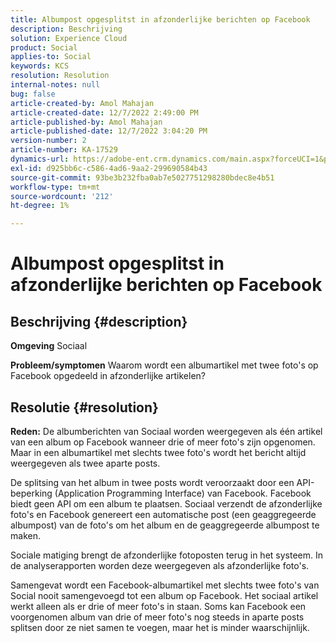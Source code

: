 ```yaml
---
title: Albumpost opgesplitst in afzonderlijke berichten op Facebook
description: Beschrijving
solution: Experience Cloud
product: Social
applies-to: Social
keywords: KCS
resolution: Resolution
internal-notes: null
bug: false
article-created-by: Amol Mahajan
article-created-date: 12/7/2022 2:49:00 PM
article-published-by: Amol Mahajan
article-published-date: 12/7/2022 3:04:20 PM
version-number: 2
article-number: KA-17529
dynamics-url: https://adobe-ent.crm.dynamics.com/main.aspx?forceUCI=1&pagetype=entityrecord&etn=knowledgearticle&id=e4b98d45-3e76-ed11-81aa-6045bd006a22
exl-id: d925bb6c-c586-4ad6-9aa2-299690584b43
source-git-commit: 93be3b232fba0ab7e5027751298280bdec8e4b51
workflow-type: tm+mt
source-wordcount: '212'
ht-degree: 1%

---
```


# Albumpost opgesplitst in afzonderlijke berichten op Facebook

## Beschrijving {#description}

<b>Omgeving</b>
Sociaal


<b>Probleem/symptomen</b>
Waarom wordt een albumartikel met twee foto&#39;s op Facebook opgedeeld in afzonderlijke artikelen?


## Resolutie {#resolution}

<b>Reden:</b>
De albumberichten van Sociaal worden weergegeven als één artikel van een album op Facebook wanneer drie of meer foto&#39;s zijn opgenomen. Maar in een albumartikel met slechts twee foto&#39;s wordt het bericht altijd weergegeven als twee aparte posts.

De splitsing van het album in twee posts wordt veroorzaakt door een API-beperking (Application Programming Interface) van Facebook. Facebook biedt geen API om een album te plaatsen. Sociaal verzendt de afzonderlijke foto&#39;s en Facebook genereert een automatische post (een geaggregeerde albumpost) van de foto&#39;s om het album en de geaggregeerde albumpost te maken.

Sociale matiging brengt de afzonderlijke fotoposten terug in het systeem. In de analyserapporten worden deze weergegeven als afzonderlijke foto&#39;s.

Samengevat wordt een Facebook-albumartikel met slechts twee foto&#39;s van Social nooit samengevoegd tot een album op Facebook. Het sociaal artikel werkt alleen als er drie of meer foto&#39;s in staan. Soms kan Facebook een voorgenomen album van drie of meer foto&#39;s nog steeds in aparte posts splitsen door ze niet samen te voegen, maar het is minder waarschijnlijk.
